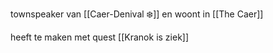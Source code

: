 townspeaker van [[Caer-Denival ❄️]] en woont in [[The Caer]]

heeft te maken met quest [[Kranok is ziek]]
